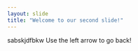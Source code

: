 ```yaml
---
layout: slide
title: "Welcome to our second slide!"
---
```

sabskjdfbkw
Use the left arrow to go back!
